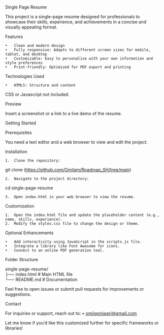Single Page Resume

This project is a single-page resume designed for professionals to showcase their skills, experience, and achievements in a concise and visually appealing format.

Features

	•	Clean and modern design
	•	Fully responsive: Adapts to different screen sizes for mobile, tablet, and desktop
	•	Customizable: Easy to personalize with your own information and style preferences
	•	Print-friendly: Optimized for PDF export and printing

Technologies Used

	•	HTML5: Structure and content
CSS or Javascript not included.
 

Preview

Insert a screenshot or a link to a live demo of the resume.

Getting Started

Prerequisites

You need a text editor and a web browser to view and edit the project.

Installation

	1.	Clone the repository:

git clone (https://github.com/OmiIam/Roadmap_SH/tree/main)


	2.	Navigate to the project directory:

cd single-page-resume  


	3.	Open index.html in your web browser to view the resume.

Customization

	1.	Open the index.html file and update the placeholder content (e.g., name, skills, experience).
	2.	Modify the styles.css file to change the design or theme.

Optional Enhancements

	•	Add interactivity using JavaScript in the scripts.js file.
	•	Integrate a library like Font Awesome for icons.
	•	Connect to an online PDF generation tool.

Folder Structure

single-page-resume/  
├── index.html       # Main HTML file    
└── README.md        # Documentation  


Feel free to open issues or submit pull requests for improvements or suggestions.

Contact

For inquiries or support, reach out to:
	•	omiigoniwari@gmail.com


Let me know if you’d like this customized further for specific frameworks or libraries!
